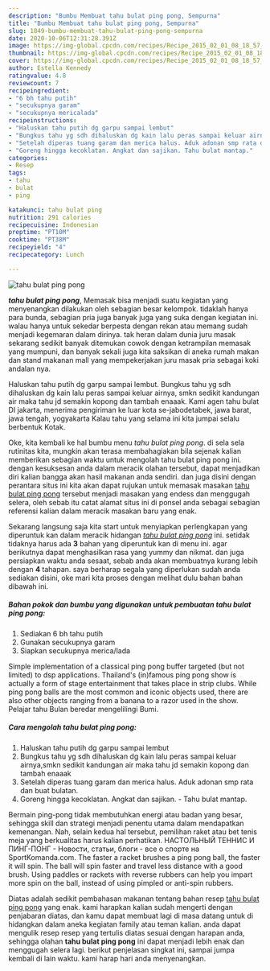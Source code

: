 ```yaml
---
description: "Bumbu Membuat tahu bulat ping pong, Sempurna"
title: "Bumbu Membuat tahu bulat ping pong, Sempurna"
slug: 1849-bumbu-membuat-tahu-bulat-ping-pong-sempurna
date: 2020-10-06T12:31:28.391Z
image: https://img-global.cpcdn.com/recipes/Recipe_2015_02_01_08_18_57_779_6d13af43d5bed8b915fe/751x532cq70/tahu-bulat-ping-pong-foto-resep-utama.jpg
thumbnail: https://img-global.cpcdn.com/recipes/Recipe_2015_02_01_08_18_57_779_6d13af43d5bed8b915fe/751x532cq70/tahu-bulat-ping-pong-foto-resep-utama.jpg
cover: https://img-global.cpcdn.com/recipes/Recipe_2015_02_01_08_18_57_779_6d13af43d5bed8b915fe/751x532cq70/tahu-bulat-ping-pong-foto-resep-utama.jpg
author: Estella Kennedy
ratingvalue: 4.8
reviewcount: 7
recipeingredient:
- "6 bh tahu putih"
- "secukupnya garam"
- "secukupnya mericalada"
recipeinstructions:
- "Haluskan tahu putih dg garpu sampai lembut"
- "Bungkus tahu yg sdh dihaluskan dg kain lalu peras sampai keluar airnya,smkn sedikit kandungan air maka tahu jd semakin kopong dan tambah enaaak"
- "Setelah diperas tuang garam dan merica halus. Aduk adonan smp rata dan buat bulatan."
- "Goreng hingga kecoklatan. Angkat dan sajikan. Tahu bulat mantap."
categories:
- Resep
tags:
- tahu
- bulat
- ping

katakunci: tahu bulat ping 
nutrition: 291 calories
recipecuisine: Indonesian
preptime: "PT10M"
cooktime: "PT38M"
recipeyield: "4"
recipecategory: Lunch

---
```



![tahu bulat ping pong](https://img-global.cpcdn.com/recipes/Recipe_2015_02_01_08_18_57_779_6d13af43d5bed8b915fe/751x532cq70/tahu-bulat-ping-pong-foto-resep-utama.jpg)

<b><i>tahu bulat ping pong</i></b>, Memasak bisa menjadi suatu kegiatan yang menyenangkan dilakukan oleh sebagian besar kelompok. tidaklah hanya para bunda, sebagian pria juga banyak juga yang suka dengan kegiatan ini. walau hanya untuk sekedar berpesta dengan rekan atau memang sudah menjadi kegemaran dalam dirinya. tak heran dalam dunia juru masak sekarang sedikit banyak ditemukan cowok dengan ketrampilan memasak yang mumpuni, dan banyak sekali juga kita saksikan di aneka rumah makan dan stand makanan mall yang mempekerjakan juru masak pria sebagai koki andalan nya.

Haluskan tahu putih dg garpu sampai lembut. Bungkus tahu yg sdh dihaluskan dg kain lalu peras sampai keluar airnya, smkn sedikit kandungan air maka tahu jd semakin kopong dan tambah enaaak. Kami agen tahu bulat DI jakarta, menerima pengiriman ke luar kota se-jabodetabek, jawa barat, jawa tengah, yogyakarta Kalau tahu yang selama ini kita jumpai selalu berbentuk Kotak.

Oke, kita kembali ke hal bumbu menu <i>tahu bulat ping pong</i>. di sela sela rutinitas kita, mungkin akan terasa membahagiakan bila sejenak kalian memberikan sebagian waktu untuk mengolah tahu bulat ping pong ini. dengan kesuksesan anda dalam meracik olahan tersebut, dapat menjadikan diri kalian bangga akan hasil makanan anda sendiri. dan juga disini dengan perantara situs ini kita akan dapat rujukan untuk memasak masakan <u>tahu bulat ping pong</u> tersebut menjadi masakan yang endess dan menggugah selera, oleh sebab itu catat alamat situs ini di ponsel anda sebagai sebagian referensi kalian dalam meracik masakan baru yang enak.


Sekarang langsung saja kita start untuk menyiapkan perlengkapan yang diperuntuk kan dalam meracik hidangan <u><i>tahu bulat ping pong</i></u> ini. setidak tidaknya harus ada <b>3</b> bahan yang diperuntuk kan di menu ini. agar berikutnya dapat menghasilkan rasa yang yummy dan nikmat. dan juga persiapkan waktu anda sesaat, sebab anda akan membuatnya kurang lebih dengan <b>4</b> tahapan. saya berharap segala yang diperlukan sudah anda sediakan disini, oke mari kita proses dengan melihat dulu bahan bahan dibawah ini.

<!--inarticleads1-->

##### Bahan pokok dan bumbu yang digunakan untuk pembuatan tahu bulat ping pong:

1. Sediakan 6 bh tahu putih
1. Gunakan secukupnya garam
1. Siapkan secukupnya merica/lada


Simple implementation of a classical ping pong buffer targeted (but not limited) to dsp applications. Thailand&#39;s (in)famous ping pong show is actually a form of stage entertainment that takes place in strip clubs. While ping pong balls are the most common and iconic objects used, there are also other objects ranging from a banana to a razor used in the show. Pelajar tahu Bulan beredar mengelilingi Bumi. 

<!--inarticleads2-->

##### Cara mengolah tahu bulat ping pong:

1. Haluskan tahu putih dg garpu sampai lembut
1. Bungkus tahu yg sdh dihaluskan dg kain lalu peras sampai keluar airnya,smkn sedikit kandungan air maka tahu jd semakin kopong dan tambah enaaak
1. Setelah diperas tuang garam dan merica halus. Aduk adonan smp rata dan buat bulatan.
1. Goreng hingga kecoklatan. Angkat dan sajikan. - Tahu bulat mantap.


Bermain ping-pong tidak membutuhkan energi atau badan yang besar, sehingga skill dan strategi menjadi penentu utama dalam mendapatkan kemenangan. Nah, selain kedua hal tersebut, pemilihan raket atau bet tenis meja yang berkualitas harus kalian perhatikan. НАСТОЛЬНЫЙ ТЕННИС И ПИНГ-ПОНГ - Новости, статьи, блоги - все о спорте на SportKomanda.com. The faster a racket brushes a ping pong ball, the faster it will spin. The ball will spin faster and travel less distance with a good brush. Using paddles or rackets with reverse rubbers can help you impart more spin on the ball, instead of using pimpled or anti-spin rubbers. 

Diatas adalah sedikit pembahasan makanan tentang bahan resep <u>tahu bulat ping pong</u> yang enak. kami harapkan kalian sudah mengerti dengan penjabaran diatas, dan kamu dapat membuat lagi di masa datang untuk di hidangkan dalam aneka kegiatan family atau teman kalian. anda dapat mengulik resep resep yang tertulis diatas sesuai dengan harapan anda, sehingga olahan <b>tahu bulat ping pong</b> ini dapat menjadi lebih enak dan menggugah selera lagi. berikut penjelasan singkat ini, sampai jumpa kembali di lain waktu. kami harap hari anda menyenangkan.
